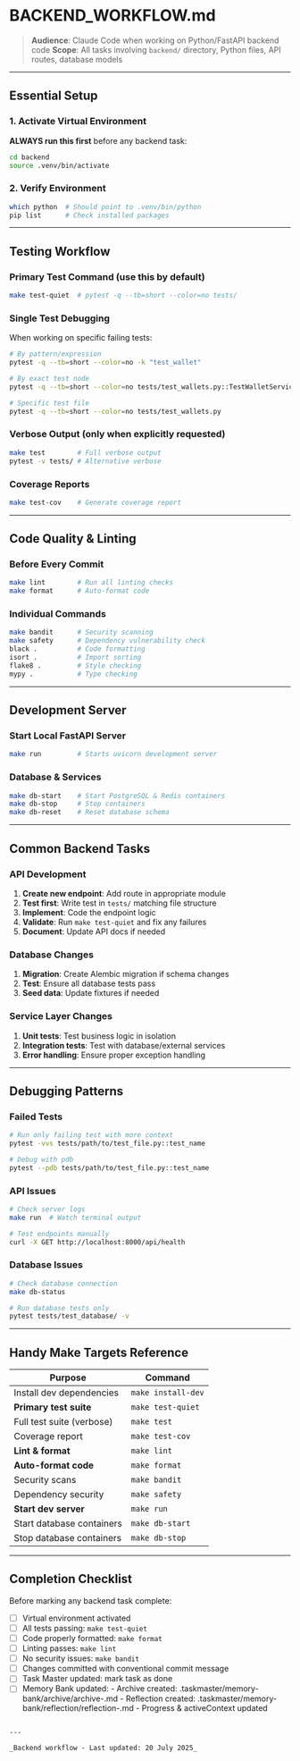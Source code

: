 # BACKEND_WORKFLOW.md

> **Audience**: Claude Code when working on Python/FastAPI backend code
> **Scope**: All tasks involving `backend/` directory, Python files, API routes, database models

---

## Essential Setup

### 1. Activate Virtual Environment

**ALWAYS run this first** before any backend task:

```bash
cd backend
source .venv/bin/activate
```

### 2. Verify Environment

```bash
which python  # Should point to .venv/bin/python
pip list      # Check installed packages
```

---

## Testing Workflow

### Primary Test Command (use this by default)

```bash
make test-quiet  # pytest -q --tb=short --color=no tests/
```

### Single Test Debugging

When working on specific failing tests:

```bash
# By pattern/expression
pytest -q --tb=short --color=no -k "test_wallet"

# By exact test node
pytest -q --tb=short --color=no tests/test_wallets.py::TestWalletService::test_create_wallet

# Specific test file
pytest -q --tb=short --color=no tests/test_wallets.py
```

### Verbose Output (only when explicitly requested)

```bash
make test        # Full verbose output
pytest -v tests/ # Alternative verbose
```

### Coverage Reports

```bash
make test-cov    # Generate coverage report
```

---

## Code Quality & Linting

### Before Every Commit

```bash
make lint        # Run all linting checks
make format      # Auto-format code
```

### Individual Commands

```bash
make bandit      # Security scanning
make safety      # Dependency vulnerability check
black .          # Code formatting
isort .          # Import sorting
flake8 .         # Style checking
mypy .           # Type checking
```

---

## Development Server

### Start Local FastAPI Server

```bash
make run         # Starts uvicorn development server
```

### Database & Services

```bash
make db-start    # Start PostgreSQL & Redis containers
make db-stop     # Stop containers
make db-reset    # Reset database schema
```

---

## Common Backend Tasks

### API Development

1. **Create new endpoint**: Add route in appropriate module
2. **Test first**: Write test in `tests/` matching file structure
3. **Implement**: Code the endpoint logic
4. **Validate**: Run `make test-quiet` and fix any failures
5. **Document**: Update API docs if needed

### Database Changes

1. **Migration**: Create Alembic migration if schema changes
2. **Test**: Ensure all database tests pass
3. **Seed data**: Update fixtures if needed

### Service Layer Changes

1. **Unit tests**: Test business logic in isolation
2. **Integration tests**: Test with database/external services
3. **Error handling**: Ensure proper exception handling

---

## Debugging Patterns

### Failed Tests

```bash
# Run only failing test with more context
pytest -vvs tests/path/to/test_file.py::test_name

# Debug with pdb
pytest --pdb tests/path/to/test_file.py::test_name
```

### API Issues

```bash
# Check server logs
make run  # Watch terminal output

# Test endpoints manually
curl -X GET http://localhost:8000/api/health
```

### Database Issues

```bash
# Check database connection
make db-status

# Run database tests only
pytest tests/test_database/ -v
```

---

## Handy Make Targets Reference

| Purpose                   | Command            |
| ------------------------- | ------------------ |
| Install dev dependencies  | `make install-dev` |
| **Primary test suite**    | `make test-quiet`  |
| Full test suite (verbose) | `make test`        |
| Coverage report           | `make test-cov`    |
| **Lint & format**         | `make lint`        |
| **Auto-format code**      | `make format`      |
| Security scans            | `make bandit`      |
| Dependency security       | `make safety`      |
| **Start dev server**      | `make run`         |
| Start database containers | `make db-start`    |
| Stop database containers  | `make db-stop`     |

---

## Completion Checklist

Before marking any backend task complete:

- [ ] Virtual environment activated
- [ ] All tests passing: `make test-quiet`
- [ ] Code properly formatted: `make format`
- [ ] Linting passes: `make lint`
- [ ] No security issues: `make bandit`
- [ ] Changes committed with conventional commit message
- [ ] Task Master updated: mark task as done
- [ ] Memory Bank updated: - Archive created: .taskmaster/memory-bank/archive/archive-<task-id>.md - Reflection created: .taskmaster/memory-bank/reflection/reflection-<task-id>.md - Progress & activeContext updated

```

---

_Backend workflow - Last updated: 20 July 2025_
```
